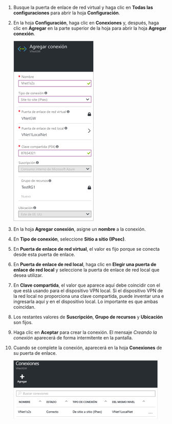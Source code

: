 1. Busque la puerta de enlace de red virtual y haga clic en **Todas las configuraciones** para abrir la hoja **Configuración**.
2. En la hoja **Configuración**, haga clic en **Conexiones** y, después, haga clic en **Agregar** en la parte superior de la hoja para abrir la hoja **Agregar conexión**.
   
    ![Creación de una conexión de sitio a sitio](./media/vpn-gateway-add-site-to-site-connection-rm-portal-include/addconnection250.png)
3. En la hoja **Agregar conexión**, asigne un **nombre** a la conexión. 
4. En **Tipo de conexión**, seleccione **Sitio a sitio (IPsec)**.
5. En **Puerta de enlace de red virtual**, el valor es fijo porque se conecta desde esta puerta de enlace.
6. En **Puerta de enlace de red local**, haga clic en **Elegir una puerta de enlace de red local** y seleccione la puerta de enlace de red local que desea utilizar. 
7. En **Clave compartida**, el valor que aparece aquí debe coincidir con el que está usando para el dispositivo VPN local. Si el dispositivo VPN de la red local no proporciona una clave compartida, puede inventar una e ingresarla aquí y en el dispositivo local. Lo importante es que ambas coincidan.
8. Los restantes valores de **Suscripción**, **Grupo de recursos** y **Ubicación** son fijos.
9. Haga clic en **Aceptar** para crear la conexión. El mensaje *Creando la conexión* aparecerá de forma intermitente en la pantalla.
10. Cuando se complete la conexión, aparecerá en la hoja **Conexiones** de su puerta de enlace.
    
    ![Creación de una conexión de sitio a sitio](./media/vpn-gateway-add-site-to-site-connection-rm-portal-include/connectionstatus450.png)

